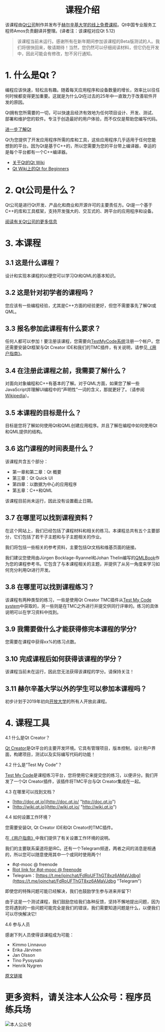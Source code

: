 # <center>课程介绍<center>

该课程由[Qt公司](https://www.qt.io/)制作并发布于[赫尔辛基大学的线上免费课程](https://www.mooc.fi/)。Qt中国专业服务工程师Amos负责翻译并整理。(译者注：该课程对应Qt 5.12)

> 该课程当前未运行。感谢所有在新年期间参加该课程的Beta版测试的人。我们将很快回来，敬请期待！当然，您仍然可以仔细阅读材料，但它仍在开发中，因此可能会有修改，恕不另行通知。

# 1. 什么是Qt？
编程应该快速，轻松且有趣。随着每天应用程序和设备数量的增长，效率比以往任何时候都变得更加重要。这就是为什么Qt在过去的25年中一直致力于改善软件开发的原因。

Qt拥有您所需要的一切，可以快速且经济有效地为任何项目设计、开发、测试、部署和维护您的软件。专注于创造最好的用户体验，而不仅仅是帮助您编写代码。

[进一步了解Qt](https://www.qt.io/what-is-qt/ "进一步了解Qt")

Qt为您提供了开发应用程序所需的库和工具，这些应用程序几乎适用于任何您能想到的平台。因为Qt是基于C++的，所以您需要为您的平台带上编译器，幸运的是每个平台都有一个C++编译器。

*   [关于Qt的Qt Wiki](https://wiki.qt.io/About_Qt "关于Qt的Qt Wiki")
*   [Qt Wiki上的Qt for Beginners](http://wiki.qt.io/Qt_for_Beginners "Qt Wiki上的Qt for Beginners")

# 2. Qt公司是什么？
Qt公司是进行Qt开发、产品化和商业和开源许可的主要责任方。Qt是一个基于C++的库和工具框架，支持开发强大的、交互式的、跨平台的应用程序和设备。

[阅读有关Qt公司的更多信息](https://www.qt.io/company/ "阅读有关Qt公司的更多信息")

# 3. 本课程

## 3.1 这是什么课程？

设计和实现本课程的以便您可以学习Qt和QML的基本知识。

## 3.2 这是针对初学者的课程吗？

您应该有一些编程经验，尤其是C++方面的经验更好，但您不需要事先了解Qt或QML。

## 3.3 报名参加此课程有什么要求？

任何人都可以参加！要注册该课程，您需要向[TestMyCode系统](https://tmc.mooc.fi/ "TestMyCode系统")注册一个帐户。您还需要安装Qt框架与Qt Creator IDE和我们的TMC插件，有关说明，请参见[《用户指南》](https://materiaalit.github.io/qt-mooc/userguide/index.html "用户指南")。

## 3.4 在注册此课程之前，我需要了解什么？

对面向对象编程和C++有基本的了解。对于QML方面，如果您了解一些JavaScript并理解UI编程中的“声明性”一词的含义，那就更好了。（请参阅[Wikipedia](https://en.wikipedia.org/wiki/QML "维基百科")）。

## 3.5 本课程的目标是什么？

目标是您将了解如何使用Qt和QML创建应用程序。并且了解在编程中如何使用Qt和QML提供的结构。

## 3.6 这门课程的时间表是什么？

该课程共含五个部分：

*   第一章和第二章：Qt 概要
*   第三章：Qt Quick UI
*   第四章：以数据为中心的应用程序
*   第五章：C++和QML

该课程目前尚未运行，因此没有设置截止日期。

## 3.7 在哪里可以找到课程资料？

在这个网站上，我们已经包括了课程材料和相关的练习。本课程总共有五个主要部分，它们包括了若干子主题和与子主题相关的作业。

我们将包括一些相关的参考资料，主要包括Qt文档和维基页面的链接。

我们建议您使用由Jürgen Bocklage-Ryannel和Johan Thelin编写的[QMLBook](https://qmlbook.github.io/index.html "QMLBook")作为您的课程参考书。它包含了与本课程相关的主题，并提供了从另一角度来学习如何充分利用Qt进行开发。

## 3.8 在哪里可以找到课程练习？

该课程有两种类型的练习，一些是使用Qt Creator TMC插件从[Test My Code system](https://tmc.mooc.fi/ "Test My Code system")中获取的，另一些则是在TMC之外进行并提交供同行评审的。练习的具体说明可以在学习资料中找到。

## 3.9 我需要做什么才能获得修完本课程的学分?

您需要在课程中获得xx%的练习点数。

## 3.10 完成课程后如何获得该课程的学分？

该课程当前未在运行，因此您无法获得该课程的学分。请保持关注！

## 3.11 赫尔辛基大学以外的学生可以参加本课程吗？

初步计划于2019年初向[开放大学](https://www.helsinki.fi/en/open-university "开放大学")的所有人开放此课程。

# 4. 课程工具

4.1 什么是Qt Creator？

[Qt Creator](http://doc.qt.io/qtcreator/index.html "Qt Creator")是Qt平台的主要开发环境。它具有管理项目，版本控制，设计用户界面，构建项目，测试以及实际编写代码的功能！

4.2 什么是“Test My Code”？

[Test My Code](https://tmc.mooc.fi/ "Test My Code")是课程练习平台，您将使用它来提交您的练习，以便评分。我们开发了一个Qt Creator插件，该插件将TMC平台与Qt Creator集成在一起。

4.3 在哪里可以找到文档？

*   [http://doc.qt.io](http://doc.qt.io/ "http://doc.qt.io")
*   [http://wiki.qt.io](http://wiki.qt.io/ "http://wiki.qt.io")

4.4 如何设置工作环境？

您需要安装Qt, Qt Creator IDE和Qt Creator的TMC插件。

在[《用户指南》](https://materiaalit.github.io/qt-mooc/userguide/index.html "用户指南")中我们提供了有关设置工作环境的说明。

我们的主要联系渠道将是IRC。还有一个Telegram频道，两者之间的消息是相通的，所以您可以随意使用其中一个或同时使用两个!

*   \#qt-mooc @ freenode
*   [Riot link for #qt-mooc @ freenode](https://riot.im/app/#/room/#freenode_#qt-mooc:matrix.org "Riot link for #qt-mooc @ freenode")
*   Telegram：[https://t.me/joinchat/FdRoUFThGT8xz6AMaVJdbg](https://t.me/joinchat/FdRoUFThGT8xz6AMaVJdbg "Telegram")

即使您的特殊问题可能已经解决，我们也鼓励学生参与进来并留下!

由于这是一个测试课程，我们鼓励您给我们各种反馈，坚持不懈地提出问题，因为您将遇到的一些问题可能完全是我们的错误，我们需要知道问题是什么，以便我们可以尽快解决它!

4.6 参与人员

感谢下列人员使得该课程成为可能：

*   Kimmo Linnavuo
*   Erika Järvinen
*   Jan Olsson
*   Tino Pyssysalo
*   Henrik Nygren

[原文链接](https://materiaalit.github.io/qt-mooc/)

# 更多资料，请关注本人公众号：**程序员练兵场**

![本人公众号](img/公众号.png)
